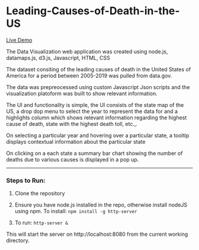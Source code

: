 # Leading-Causes-of-Death-in-the-US

[Live Demo](http://leading-cause-of-death-in-the-us.s3-website-us-west-1.amazonaws.com/)

The Data Visualization web application was created using node.js, datamaps.js, d3.js, Javascript, HTML, CSS

The dataset consiting of the leading causes of death in the United States of America for a period between 2005-2019 was pulled from data.gov.

The data was prepreocessed using custom Javascript Json scripts and the visualization platoform was built to show relevant information.

The UI and functionality is simple, the UI consists of the state map of the US, a drop dop menu to select the year to represent the data for and a highlights column which shows relevant information regarding the highest cause of death, state with the highest death toll, etc.,.

On selecting a particular year and hovering over a particular state, a tooltip displays contextual information about the particular state

On clicking on a each state a summary bar chart showing the number of deaths due to various causes is displayed in a pop up.

---

### Steps to Run:

1. Clone the repository

2. Ensure you have node.js installed in the repo, otherwise install nodeJS using npm. 
To install: `npm install -g http-server`

3. To run:  `http-server & `

This will start the server on http://localhost:8080 from the current working directory.

### 
